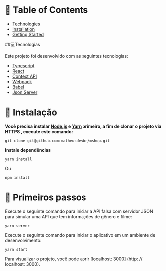 # :pushpin: Table of Contents

* [Technologies](#-tecnologias)
* [Installation](#construction_worker-instalação)
* [Getting Started](#runner-primeiros-passos)

##💻Tecnologias

Este projeto foi desenvolvido com as seguintes tecnologias:

- [Typescript](https://www.typescriptlang.org/)
- [React](https://reactjs.org)
- [Context API](https://pt-br.reactjs.org/docs/context.html)
- [Webpack](https://webpack.js.org/)
- [Babel](https://babeljs.io/)
- [Json Server](https://github.com/typicode/json-server)


# :construction_worker: Instalação 

**Você precisa instalar [Node.js](https://nodejs.org/en/download/) e [Yarn](https://yarnpkg.com/) primeiro, a fim de clonar o projeto via HTTPS , execute este comando:**

```
git clone git@github.com:matheusdevbr/mshop.git
```

**Instale dependências**

```
yarn install
```

Ou

```
npm install
```

# :runner: Primeiros passos 

Execute o seguinte comando para iniciar a API falsa com servidor JSON para simular uma API que tem informações de gênero e filme:

```yarn server```

Execute o seguinte comando para iniciar o aplicativo em um ambiente de desenvolvimento:

```yarn start```

Para visualizar o projeto, você pode abrir [localhost: 3000] (http: // localhost: 3000).
